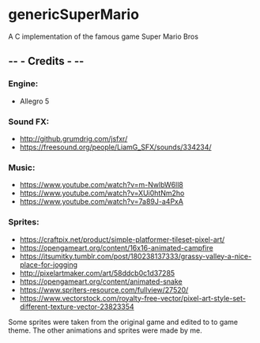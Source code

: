 # genericSuperMario
A C implementation of the famous game Super Mario Bros


## --     - Credits -     --

### Engine:

- Allegro 5

### Sound FX:

- http://github.grumdrig.com/jsfxr/
- https://freesound.org/people/LiamG_SFX/sounds/334234/

### Music:

- https://www.youtube.com/watch?v=m-NwlbW6ll8
- https://www.youtube.com/watch?v=XUi0htNm2ho
- https://www.youtube.com/watch?v=7a89J-a4PxA

### Sprites:

- https://craftpix.net/product/simple-platformer-tileset-pixel-art/
- https://opengameart.org/content/16x16-animated-campfire
- https://itsumitky.tumblr.com/post/180238137333/grassy-valley-a-nice-place-for-jogging
- http://pixelartmaker.com/art/58ddcb0c1d37285
- https://opengameart.org/content/animated-snake
- https://www.spriters-resource.com/fullview/27520/
- https://www.vectorstock.com/royalty-free-vector/pixel-art-style-set-different-texture-vector-23823354

Some sprites were taken from the original game and edited to to game theme.
The other animations and sprites were made by me.
